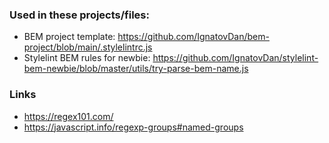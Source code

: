 ### Used in these projects/files:
- BEM project template: https://github.com/IgnatovDan/bem-project/blob/main/.stylelintrc.js
- Stylelint BEM rules for newbie: https://github.com/IgnatovDan/stylelint-bem-newbie/blob/master/utils/try-parse-bem-name.js

### Links

- https://regex101.com/
- https://javascript.info/regexp-groups#named-groups
